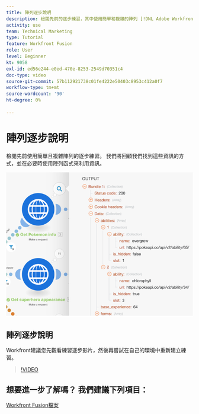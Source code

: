 ```yaml
---
title: 陣列逐步說明
description: 檢閱先前的逐步練習，其中使用簡單和複雜的陣列 [!DNL Adobe Workfront Fusion].
activity: use
team: Technical Marketing
type: Tutorial
feature: Workfront Fusion
role: User
level: Beginner
kt: 9058
exl-id: ed56e244-e0ed-470e-8253-2549d70351c4
doc-type: video
source-git-commit: 57b112921738c01fe4222e50403c8953c412a0f7
workflow-type: tm+mt
source-wordcount: '90'
ht-degree: 0%

---
```


# 陣列逐步說明

檢閱先前使用簡單且複雜陣列的逐步練習。 我們將回顧我們找到這些資訊的方式，並在必要時使用陣列函式來利用資訊。

![融合場景的影像](assets/final-functional-bits-and-bobs-1.png)

## 陣列逐步說明

Workfront建議您先觀看練習逐步影片，然後再嘗試在自己的環境中重新建立練習。

>[!VIDEO](https://video.tv.adobe.com/v/335299/?quality=12&learn=on)


## 想要進一步了解嗎？ 我們建議下列項目：

[Workfront Fusion檔案](https://experienceleague.adobe.com/docs/workfront/using/adobe-workfront-fusion/workfront-fusion-2.html?lang=en)
